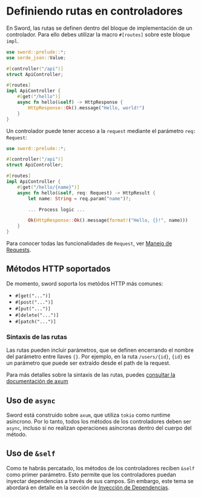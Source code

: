 # Definiendo rutas en controladores

En Sword, las rutas se definen dentro del bloque de implementación de un controlador. Para ello debes utilizar la macro `#[routes]` sobre este bloque `impl`.

```rust
use sword::prelude::*;
use serde_json::Value;

#[controller("/api")]
struct ApiController;

#[routes]
impl ApiController {
    #[get("/hello")]
    async fn hello(&self) -> HttpResponse {
        HttpResponse::Ok().message("Hello, world!")
    }
}
```

Un controlador puede tener acceso a la `request` mediante el parámetro `req: Request`:

```rust
use sword::prelude::*;

#[controller("/api")]
struct ApiController;

#[routes]
impl ApiController {
    #[get("/hello/{name}")]
    async fn hello(&self, req: Request) -> HttpResult {
        let name: String = req.param("name")?;

        ... Process logic ...

        Ok(HttpResponse::Ok().message(format!("Hello, {}!", name)))
    }
}
```

Para conocer todas las funcionalidades de `Request`, ver [Manejo de Requests](../request-handling/explanation.md).

## Métodos HTTP soportados

De momento, sword soporta los metódos HTTP más comunes:

- `#[get("...")]`
- `#[post("...")]`
- `#[put("...")]`
- `#[delete("...")]`
- `#[patch("...")]`

### Sintaxis de las rutas

Las rutas pueden incluir parámetros, que se definen encerrando el nombre del parámetro entre llaves `{}`. Por ejemplo, en la ruta `/users/{id}`, `{id}` es un parámetro que puede ser extraído desde el path de la request.

Para más detalles sobre la sintaxis de las rutas, puedes [consultar la documentación de axum](https://docs.rs/axum/latest/axum/routing/struct.Router.html#method.route)

## Uso de `async`

Sword está construido sobre `axum`, que utiliza `tokio` como runtime asíncrono. Por lo tanto, todos los métodos de los controladores deben ser `async`, incluso si no realizan operaciones asíncronas dentro del cuerpo del método.

## Uso de `&self`

Como te habrás percatado, los métodos de los controladores reciben `&self` como primer parámetro. Esto permite que los controladores puedan inyectar dependencias a través de sus campos. Sin embargo, este tema se abordará en detalle en la sección de [Inyección de Dependencias](../dependency-injection.md).
